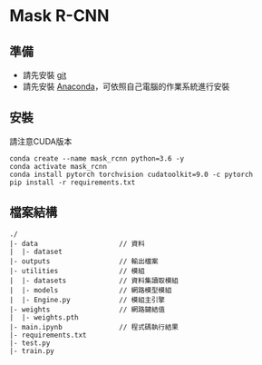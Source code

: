 # Mask R-CNN

## 準備
- 請先安裝 [git][git_url]
- 請先安裝 [Anaconda][anaconda_url]，可依照自己電腦的作業系統進行安裝

[git_url]: https://git-scm.com/downloads/
[anaconda_url]: https://www.anaconda.com/distribution/

## 安裝
請注意CUDA版本
```
conda create --name mask_rcnn python=3.6 -y
conda activate mask_rcnn
conda install pytorch torchvision cudatoolkit=9.0 -c pytorch
pip install -r requirements.txt
```

## 檔案結構
```
./
|- data                    // 資料
|  |- dataset
|- outputs                 // 輸出檔案
|- utilities               // 模組
|  |- datasets             // 資料集讀取模組
|  |- models               // 網路模型模組
|  |- Engine.py            // 模組主引擎
|- weights                 // 網路鍵結值
|  |- weights.pth
|- main.ipynb              // 程式碼執行結果
|- requirements.txt
|- test.py
|- train.py
```

